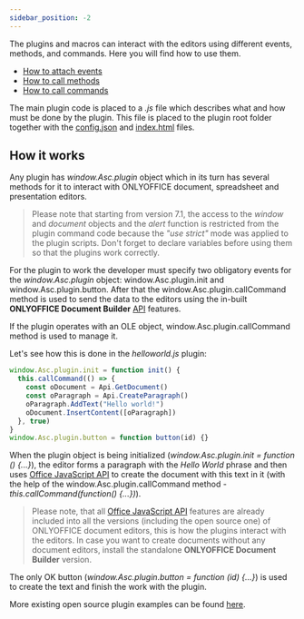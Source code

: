 ```yaml
---
sidebar_position: -2
---
```


The plugins and macros can interact with the editors using different events, methods, and commands. Here you will find how to use them.

- [How to attach events](How%20to%20attach%20events.md)
- [How to call methods](How%20to%20call%20methods.md)
- [How to call commands](How%20to%20call%20commands.md)

The main plugin code is placed to a *.js* file which describes what and how must be done by the plugin. This file is placed to the plugin root folder together with the [config.json](../../structure/manifest/manifest.md) and [index.html](../../structure/Entry%20point.md) files.

## How it works

Any plugin has *window.Asc.plugin* object which in its turn has several methods for it to interact with ONLYOFFICE document, spreadsheet and presentation editors.

> Please note that starting from version 7.1, the access to the *window* and *document* objects and the *alert* function is restricted from the plugin command code because the *"use strict"* mode was applied to the plugin scripts. Don't forget to declare variables before using them so that the plugins work correctly.

For the plugin to work the developer must specify two obligatory events for the *window.Asc.plugin* object: window.Asc.plugin.init and window.Asc.plugin.button. After that the window.Asc.plugin.callCommand method is used to send the data to the editors using the in-built **ONLYOFFICE Document Builder** [API](../../../document-builder/Builder%20Framework/C++/CDocBuilder/ExecuteCommand.md) features.

If the plugin operates with an OLE object, window.Asc.plugin.callCommand method is used to manage it.

Let's see how this is done in the *helloworld.js* plugin:

``` ts
window.Asc.plugin.init = function init() {
  this.callCommand(() => {
    const oDocument = Api.GetDocument()
    const oParagraph = Api.CreateParagraph()
    oParagraph.AddText("Hello world!")
    oDocument.InsertContent([oParagraph])
  }, true)
}
window.Asc.plugin.button = function button(id) {}
```

When the plugin object is being initialized (*window.Asc.plugin.init = function () \{...\}*), the editor forms a paragraph with the *Hello World* phrase and then uses [Office JavaScript API](../../../office-api/get-started/overview.md) to create the document with this text in it (with the help of the window.Asc.plugin.callCommand method - *this.callCommand(function() \{...\})*).

> Please note, that all [Office JavaScript API](../../../office-api/get-started/overview.md) features are already included into all the versions (including the open source one) of ONLYOFFICE document editors, this is how the plugins interact with the editors. In case you want to create documents without any document editors, install the standalone **ONLYOFFICE Document Builder** version.

The only OK button (*window.Asc.plugin.button = function (id) \{...\}*) is used to create the text and finish the work with the plugin.

More existing open source plugin examples can be found [here](../../tutorials/Samples/Samples.md).
